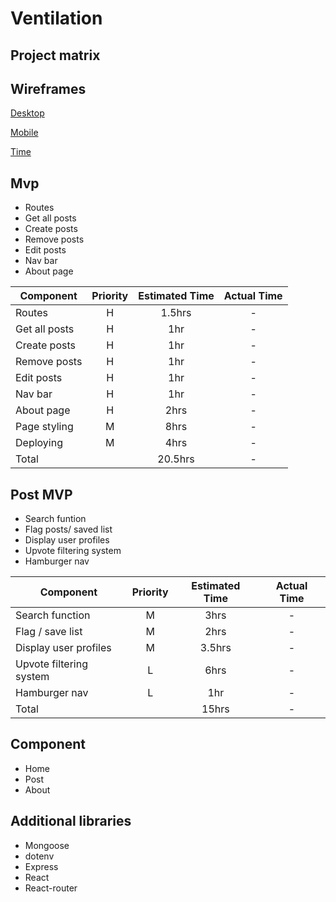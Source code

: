 # Ventilation

## Project matrix

## Wireframes

[Desktop](https://www.figma.com/file/Pr4EvHTaiPUvOYsRMdhBgl/Untitled?node-id=0%3A1)

[Mobile](https://www.figma.com/file/D3OcDAu9EKstzYyahdjymK/Untitled?node-id=0%3A1)

[Time](https://imgur.com/a/gG6NRvs)

## Mvp
- Routes 
- Get all posts 
- Create posts
- Remove posts
- Edit posts 
- Nav bar
- About page

| Component | Priority | Estimated Time | Actual Time |
| --- | :---: |  :---: | :---: | 
| Routes                 | H | 1.5hrs   | - |
| Get all posts          | H | 1hr      | - |
| Create posts           | H | 1hr      | - |
| Remove posts           | H | 1hr      | - |
| Edit posts             | H | 1hr      | - |
| Nav bar                | H | 1hr      | - |
| About page             | H | 2hrs     | - |
| Page styling           | M | 8hrs     | - |
| Deploying              | M | 4hrs     | - |
| Total                  |   | 20.5hrs  | - |

## Post MVP
- Search funtion
- Flag posts/ saved list
- Display user profiles
- Upvote filtering system
- Hamburger nav

| Component | Priority | Estimated Time | Actual Time |
| --- | :---: |  :---: | :---: | 
| Search function          | M | 3hrs    | - |
| Flag / save list         | M | 2hrs    | - |
| Display user profiles    | M | 3.5hrs  | - |
| Upvote filtering system  | L | 6hrs    | - |
| Hamburger nav            | L | 1hr     | - |
| Total                    |   | 15hrs   | - |

## Component
- Home
- Post
- About

## Additional libraries
- Mongoose
- dotenv
- Express 
- React 
- React-router
